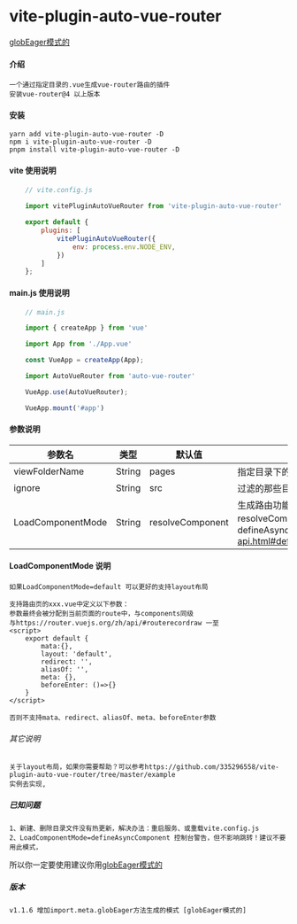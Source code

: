 # vite-plugin-auto-vue-router
[globEager模式的](README.globEager.md)
#### 介绍
    一个通过指定目录的.vue生成vue-router路由的插件
    安装vue-router@4 以上版本


#### 安装
    yarn add vite-plugin-auto-vue-router -D
    npm i vite-plugin-auto-vue-router -D
    pnpm install vite-plugin-auto-vue-router -D

#### vite 使用说明
```js
    // vite.config.js
    
    import vitePluginAutoVueRouter from 'vite-plugin-auto-vue-router'

    export default {
        plugins: [
            vitePluginAutoVueRouter({
                env: process.env.NODE_ENV,
            })
        ]
    };
```

#### main.js 使用说明
```js
    // main.js

    import { createApp } from 'vue'

    import App from './App.vue'

    const VueApp = createApp(App);

    import AutoVueRouter from 'auto-vue-router'

    VueApp.use(AutoVueRouter);

    VueApp.mount('#app')
```


#### 参数说明
| 参数名 | 类型 | 默认值 | 说明 |
| -------- | -------- | -------- | -------- |
| viewFolderName | String | pages | 指定目录下的.vue生成路由 |
| ignore | String | src | 过滤的那些目录的.vue不要生成路由 |
| LoadComponentMode | String | resolveComponent | 生成路由功能模式: default=一次性加载全部、resolveComponent=异步加载、defineAsyncComponent=https://v3.cn.vuejs.org/api/global-api.html#defineasynccomponent |

#### LoadComponentMode 说明
    如果LoadComponentMode=default 可以更好的支持layout布局

    支持路由页的xxx.vue中定义以下参数：
    参数最终会被分配到当前页面的route中，与components同级
    与https://router.vuejs.org/zh/api/#routerecordraw 一至
    <script>
        export default {
            mata:{},
            layout: 'default',
            redirect: '',
            aliasOf: '',
            meta: {},
            beforeEnter: ()=>{}
        }
    </script>

    否则不支持mata、redirect、aliasOf、meta、beforeEnter参数
###### 其它说明
    关于layout布局，如果你需要帮助？可以参考https://github.com/335296558/vite-plugin-auto-vue-router/tree/master/example
    实例去实现,
    

##### 已知问题
    1、新建、删除目录文件没有热更新，解决办法：重启服务、或重载vite.config.js
    2、LoadComponentMode=defineAsyncComponent 控制台警告，但不影响跳转！建议不要用此模式，
    
所以你一定要使用建议你用[globEager模式的](README.globEager.md)


##### 版本
    v1.1.6 增加import.meta.globEager方法生成的模式 [globEager模式的]